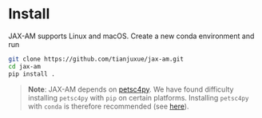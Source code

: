 # Install

JAX-AM supports Linux and macOS. Create a new conda environment and run

```bash
git clone https://github.com/tianjuxue/jax-am.git
cd jax-am
pip install .
```

>**Note**: JAX-AM depends on [petsc4py](https://www.mcs.anl.gov/petsc/petsc4py-current/docs/usrman/index.html). We have found difficulty installing `petsc4py` with `pip` on certain platforms. Installing `petsc4py` with `conda` is therefore recommended (see [here](https://anaconda.org/conda-forge/petsc4py)).

